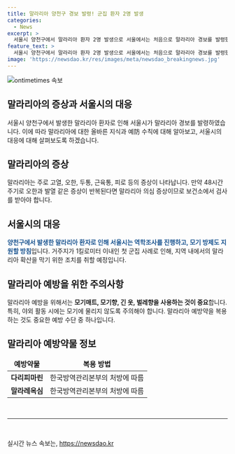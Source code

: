 ```yaml
---
title: 말라리아 양천구 경보 발령! 군집 환자 2명 발생
categories:
  - News
excerpt: >
  서울시 양천구에서 말라리아 환자 2명 발생으로 서울에서는 처음으로 말라리아 경보를 발령했습니다. 환자들은 증상 발생 간격이 2주 이내이고, 거주지가 가까운 첫 군집 사례입니다. 서울시는 역학조사와 모기 방제를 실시하며, 의심 증상이 있을 경우 보건소에서 검사 받을 수 있도록 안내했습니다. (150자)
feature_text: >
  서울시 양천구에서 말라리아 환자 2명 발생으로 서울에서는 처음으로 말라리아 경보를 발령했습니다. 환자들은 증상 발생 간격이 2주 이내이고, 거주지가 가까운 첫 군집 사례입니다. 서울시는 역학조사와 모기 방제를 실시하며, 의심 증상이 있을 경우 보건소에서 검사 받을 수 있도록 안내했습니다. (150자)
image: 'https://newsdao.kr/res/images/meta/newsdao_breakingnews.jpg'
---
```


<p><img src="https://newsdao.kr/res/images/meta/newsdao_breakingnews.jpg" alt="ontimetimes 속보" /></p>

<h2>말라리아의 증상과 서울시의 대응</h2>

<p data-ke-size="size16">서울시 양천구에서 발생한 말라리아 환자로 인해 서울시가 말라리아 경보를 발령하였습니다. 이에 따라 말라리아에 대한 올바른 지식과 예防 수칙에 대해 알아보고, 서울시의 대응에 대해 살펴보도록 하겠습니다.</p>

<h2 data-ke-size="size26">말라리아의 증상</h2>

<p data-ke-size="size16">말라리아는 주로 고열, 오한, 두통, 근육통, 피로 등의 증상이 나타납니다. 만약 48시간 주기로 오한과 발열 같은 증상이 반복된다면 말라리아 의심 증상이므로 보건소에서 검사를 받아야 합니다.</p>

<h2 data-ke-size="size26">서울시의 대응</h2>

<p data-ke-size="size16"><b><span style="color: #1a5490;">양천구에서 발생한 말라리아 환자로 인해 서울시는 역학조사를 진행하고, 모기 방제도 지원할 방침</span></b>입니다. 거주지가 1킬로미터 이내인 첫 군집 사례로 인해, 지역 내에서의 말라리아 확산을 막기 위한 조치를 취할 예정입니다.</p>

<h2 data-ke-size="size26">말라리아 예방을 위한 주의사항</h2>

<p data-ke-size="size16">말라리아 예방을 위해서는 <b>모기매트, 모기향, 긴 옷, 벌레향을 사용하는 것이 중요</b>합니다. 특히, 야외 활동 시에는 모기에 물리지 않도록 주의해야 합니다. 말라리아 예방약을 복용하는 것도 중요한 예방 수단 중 하나입니다.</p>

<h2 data-ke-size="size26">말라리아 예방약물 정보</h2>

<table>
<thead>
<tr>
<td style="text-align: center; height: 17px;"><b>예방약물</b></td>
<td style="text-align: center; height: 17px;"><b>복용 방법</b></td>
</tr>
</thead>
<tbody>
<tr>
<td style="text-align: center; height: 17px;"><b>다리피마린</b></td>
<td style="text-align: center; height: 17px;">한국방역관리본부의 처방에 따름</td>
</tr>
<tr>
<td style="text-align: center; height: 17px;"><b>말라레옥심</b></td>
<td style="text-align: center; height: 17px;">한국방역관리본부의 처방에 따름</td>
</tr>
</tbody>
</table>

<p data-ke-size="size16">&nbsp;</p>

<hr>

<p data-ke-size="size16">&nbsp;</p>
실시간 뉴스 속보는, <a href="https://newsdao.kr" rel="dofollow">https://newsdao.kr</a>


